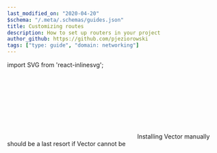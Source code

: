 ```yaml
---
last_modified_on: "2020-04-20"
$schema: "/.meta/.schemas/guides.json"
title: Customizing routes
description: How to set up routers in your project
author_github: https://github.com/pjeziorowski
tags: ["type: guide", "domain: networking"]
---
```

import SVG from 'react-inlinesvg';

<SVG src="/img/components.svg" />
Installing Vector manually should be a last resort if Vector cannot be



